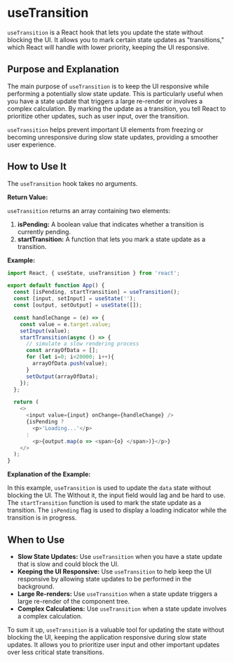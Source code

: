# useTransition

`useTransition` is a React hook that lets you update the state without blocking the UI. It allows you to mark certain state updates as "transitions," which React will handle with lower priority, keeping the UI responsive.

## Purpose and Explanation

The main purpose of `useTransition` is to keep the UI responsive while performing a potentially slow state update. This is particularly useful when you have a state update that triggers a large re-render or involves a complex calculation. By marking the update as a transition, you tell React to prioritize other updates, such as user input, over the transition.

`useTransition` helps prevent important UI elements from freezing or becoming unresponsive during slow state updates, providing a smoother user experience.

## How to Use It

The `useTransition` hook takes no arguments.

**Return Value:**

`useTransition` returns an array containing two elements:

1.  **isPending:** A boolean value that indicates whether a transition is currently pending.
2.  **startTransition:** A function that lets you mark a state update as a transition.

**Example:**

```javascript
import React, { useState, useTransition } from 'react';

export default function App() {
  const [isPending, startTransition] = useTransition();
  const [input, setInput] = useState('');
  const [output, setOutput] = useState([]);

  const handleChange = (e) => {
    const value = e.target.value;
    setInput(value);
    startTransition(async () => {
      // simulate a slow rendering process
      const arrayOfData = [];
      for (let i=0; i<20000; i++){
        arrayOfData.push(value);
      }
      setOutput(arrayOfData);
    });
  };

  return (
    <>
      <input value={input} onChange={handleChange} />
      {isPending ? 
        <p>'Loading...'</p> 
      : 
        <p>{output.map(o => <span>{o} </span>)}</p>}
    </>
  );
}
```

**Explanation of the Example:**

In this example, `useTransition` is used to update the `data` state without blocking the UI. The Without it, the input field would lag and be hard to use. The `startTransition` function is used to mark the state update as a transition. The `isPending` flag is used to display a loading indicator while the transition is in progress.

## When to Use

*   **Slow State Updates:** Use `useTransition` when you have a state update that is slow and could block the UI.
*   **Keeping the UI Responsive:** Use `useTransition` to help keep the UI responsive by allowing state updates to be performed in the background.
*   **Large Re-renders:** Use `useTransition` when a state update triggers a large re-render of the component tree.
*   **Complex Calculations:** Use `useTransition` when a state update involves a complex calculation.

To sum it up, `useTransition` is a valuable tool for updating the state without blocking the UI, keeping the application responsive during slow state updates. It allows you to prioritize user input and other important updates over less critical state transitions.
